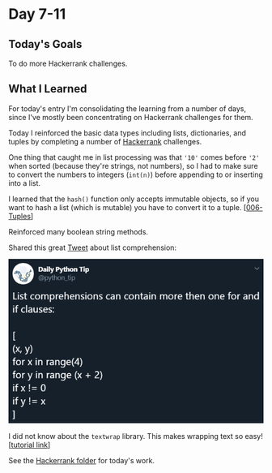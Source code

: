 # Day 7-11

## Today's Goals

To do more Hackerrank challenges.

## What I Learned

For today's entry I'm consolidating the learning from a number of days, since I've mostly been concentrating on Hackerrank challenges for them.

Today I reinforced the basic data types including lists, dictionaries, and tuples by completing a number of [Hackerrank](https://www.hackerrank.com) challenges.

One thing that caught me in list processing was that `'10'` comes before `'2'` when sorted (because they're strings, not numbers), so I had to make sure to convert the numbers to integers (`int(n)`) before appending to or inserting into a list.

I learned that the `hash()` function only accepts immutable objects, so if you want to hash a list (which is mutable) you have to convert it to a tuple. [[006-Tuples](../../Hackerrank/02-Basic-Data-Types/006-Tuples.py)]

Reinforced many boolean string methods.

Shared this great [Tweet](https://twitter.com/python_tip/status/1181958913283018753) about list comprehension:

!["list comprehension"](List-Comprehension.png)

I did not know about the `textwrap` library. This makes wrapping text so easy! [[tutorial link](https://www.hackerrank.com/challenges/text-wrap/tutorial)]

See the [Hackerrank folder](../../Hackerrank/) for today's work.
